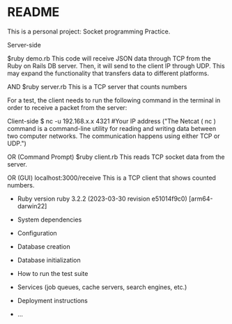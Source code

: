 # README

This is a personal project: Socket programming Practice.

Server-side

$ruby demo.rb
This code will receive JSON data through TCP from the Ruby on Rails DB server. Then, it will send to the client IP through UDP. This may expand the functionality that transfers data to different platforms.

AND
$ruby server.rb
This is a TCP server that counts numbers

For a test, the client needs to run the following command in the terminal in order to receive a packet from the server:

Client-side
$ nc -u 192.168.x.x 4321  #Your IP address
("The Netcat ( nc ) command is a command-line utility for reading and writing data between two computer networks. The communication happens using either TCP or UDP.")

OR (Command Prompt)
$ruby client.rb
This reads TCP socket data from the server.

OR (GUI)
localhost:3000/receive
This is a TCP client that shows counted numbers.


* Ruby version
ruby 3.2.2 (2023-03-30 revision e51014f9c0) [arm64-darwin22]
* System dependencies

* Configuration

* Database creation

* Database initialization

* How to run the test suite

* Services (job queues, cache servers, search engines, etc.)

* Deployment instructions

* ...
